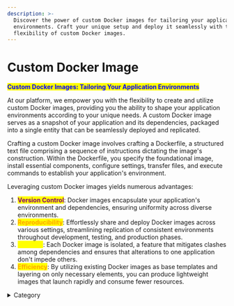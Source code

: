 ```yaml
---
description: >-
  Discover the power of custom Docker images for tailoring your application
  environments. Craft your unique setup and deploy it seamlessly with the
  flexibility of custom Docker images.
---
```


# Custom Docker Image

<mark style="color:blue;">**Custom Docker Images: Tailoring Your Application Environments**</mark>

At our platform, we empower you with the flexibility to create and utilize custom Docker images, providing you the ability to shape your application environments according to your unique needs. A custom Docker image serves as a snapshot of your application and its dependencies, packaged into a single entity that can be seamlessly deployed and replicated.

Crafting a custom Docker image involves crafting a Dockerfile, a structured text file comprising a sequence of instructions dictating the image's construction. Within the Dockerfile, you specify the foundational image, install essential components, configure settings, transfer files, and execute commands to establish your application's environment.

Leveraging custom Docker images yields numerous advantages:

1. <mark style="color:purple;">**Version Control**</mark>: Docker images encapsulate your application's environment and dependencies, ensuring uniformity across diverse environments.
2. <mark style="color:orange;">**Reproducibility**</mark>: Effortlessly share and deploy Docker images across various settings, streamlining replication of consistent environments throughout development, testing, and production phases.
3. <mark style="color:yellow;">**Isolation**</mark>: Each Docker image is isolated, a feature that mitigates clashes among dependencies and ensures that alterations to one application don't impede others.
4. <mark style="color:orange;">**Efficiency**</mark>: By utilizing existing Docker images as base templates and layering on only necessary elements, you can produce lightweight images that launch rapidly and consume fewer resources.

<details>

<summary>Category</summary>

Kubernetes, cloud computing, DevOps, cloud services, hosting platform, container orchestration, cloud infrastructure, cloud deployment, cloud management, cloud technology, cloud solutions&#x20;

</details>

